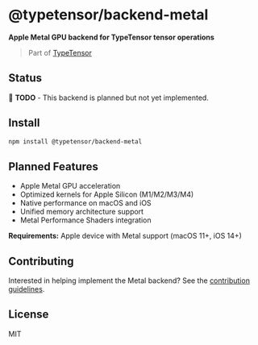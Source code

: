 # @typetensor/backend-metal

**Apple Metal GPU backend for TypeTensor tensor operations**

> Part of [TypeTensor](https://github.com/typetensor/typetensor)

## Status

🚧 **TODO** - This backend is planned but not yet implemented.

## Install

```bash
npm install @typetensor/backend-metal
```

## Planned Features

- Apple Metal GPU acceleration
- Optimized kernels for Apple Silicon (M1/M2/M3/M4)
- Native performance on macOS and iOS
- Unified memory architecture support
- Metal Performance Shaders integration

**Requirements:** Apple device with Metal support (macOS 11+, iOS 14+)

## Contributing

Interested in helping implement the Metal backend? See the [contribution guidelines](https://github.com/typetensor/typetensor/blob/main/CONTRIBUTING.md).

## License

MIT